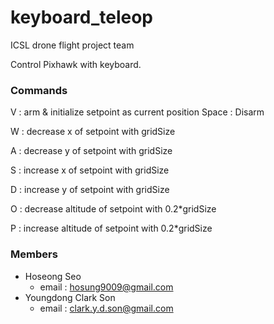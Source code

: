 # keyboard_teleop

ICSL drone flight project team

Control Pixhawk with keyboard.

### Commands ###
V : arm & initialize setpoint as current position
Space : Disarm

W : decrease x of setpoint with gridSize

A : decrease y of setpoint with gridSize

S : increase x of setpoint with gridSize

D : increase y of setpoint with gridSize


O : decrease altitude of setpoint with 0.2*gridSize

P : increase altitude of setpoint with 0.2*gridSize


### Members ###
+ Hoseong Seo  
  * email : hosung9009@gmail.com
+ Youngdong Clark Son  
  * email : clark.y.d.son@gmail.com
